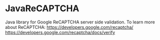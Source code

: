 # JavaReCAPTCHA
Java library for Google ReCAPTCHA server side validation.
To learn more about ReCAPTCHA:
https://developers.google.com/recaptcha/
https://developers.google.com/recaptcha/docs/verify

